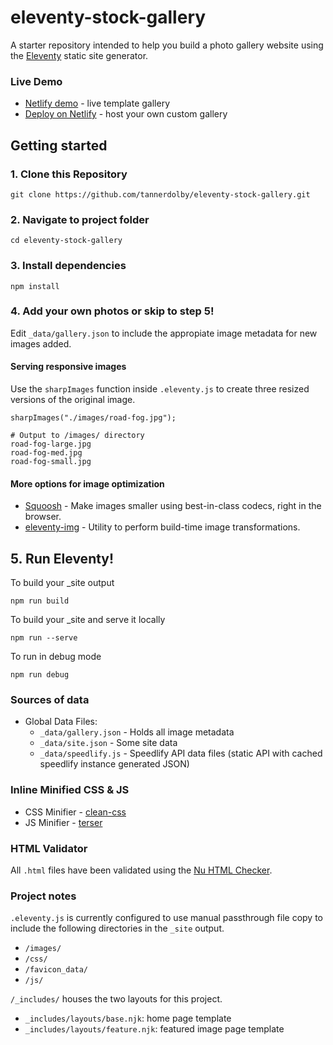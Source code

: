 # eleventy-stock-gallery
A starter repository intended to help you build a photo gallery website using the [Eleventy](https://github.com/11ty/eleventy) static site generator.

### Live Demo
* [Netlify demo](https://11tygallery.netlify.app/) - live template gallery
* [Deploy on Netlify](https://app.netlify.com/) - host your own custom gallery

## Getting started
### 1. Clone this Repository
```
git clone https://github.com/tannerdolby/eleventy-stock-gallery.git
```

### 2. Navigate to project folder
```
cd eleventy-stock-gallery
``` 

### 3. Install dependencies
```
npm install
```

### 4. Add your own photos or skip to step 5! 
Edit `_data/gallery.json` to include the appropiate image metadata for new images added. 

#### Serving responsive images
Use the `sharpImages` function inside `.eleventy.js` to create three resized versions of the original image.

```
sharpImages("./images/road-fog.jpg");
```

``` 
# Output to /images/ directory
road-fog-large.jpg
road-fog-med.jpg
road-fog-small.jpg
```

#### More options for image optimization
* [Squoosh](https://squoosh.app/) - Make images smaller using best-in-class codecs, right in the browser.
* [eleventy-img](https://github.com/11ty/eleventy-img) - Utility to perform build-time image transformations.

## 5. Run Eleventy! 
To build your _site output

```
npm run build
```

To build your _site and serve it locally

```
npm run --serve
```

To run in debug mode

```
npm run debug
```

### Sources of data
* Global Data Files: 
    * `_data/gallery.json` - Holds all image metadata
    * `_data/site.json` - Some site data
    * `_data/speedlify.js` - Speedlify API data files (static API with cached speedlify instance generated JSON)

### Inline Minified CSS & JS
* CSS Minifier - [clean-css](https://github.com/jakubpawlowicz/clean-css)
* JS Minifier - [terser](https://github.com/terser/terser)

### HTML Validator
All `.html` files have been validated using the [Nu HTML Checker](https://validator.w3.org/).

### Project notes
`.eleventy.js` is currently configured to use manual passthrough file copy to include the following directories in the `_site` output. 

* `/images/`
* `/css/`
* `/favicon_data/`
* `/js/` 

`/_includes/` houses the two layouts for this project.

* `_includes/layouts/base.njk`: home page template
* `_includes/layouts/feature.njk`: featured image page template
